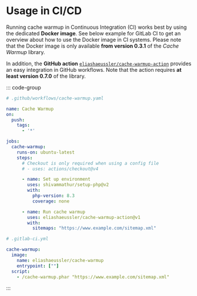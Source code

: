 # Usage in CI/CD

Running cache warmup in Continuous Integration (CI) works best
by using the dedicated **Docker image**. See below example for
GitLab CI to get an overview about how to use the Docker image
in CI systems. Please note that the Docker image is only available
**from version 0.3.1** of the *Cache Warmup* library.

In addition, the **GitHub action** [`eliashaeussler/cache-warmup-action`](https://github.com/eliashaeussler/cache-warmup-action)
provides an easy integration in GitHub workflows. Note that the
action requires **at least version 0.7.0** of the library.

::: code-group

```yaml [GitHub Actions]
# .github/workflows/cache-warmup.yaml

name: Cache Warmup
on:
  push:
    tags:
      - '*'

jobs:
  cache-warmup:
    runs-on: ubuntu-latest
    steps:
      # Checkout is only required when using a config file
      # - uses: actions/checkout@v4

      - name: Set up environment
        uses: shivammathur/setup-php@v2
        with:
          php-version: 8.3
          coverage: none

      - name: Run cache warmup
        uses: eliashaeussler/cache-warmup-action@v1
        with:
          sitemaps: "https://www.example.com/sitemap.xml"
```

```yaml [GitLab CI]
# .gitlab-ci.yml

cache-warmup:
  image:
    name: eliashaeussler/cache-warmup
    entrypoint: [""]
  script:
    - /cache-warmup.phar "https://www.example.com/sitemap.xml"
```

:::
